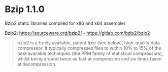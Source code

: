 # Bzip 1.1.0

Bzip2 static libraries compiled for x86 and x64 assembler 

Bzip2: https://sourceware.org/bzip2/ - https://gitlab.com/bzip2/bzip2

> bzip2 is a freely available, patent free (see below), high-quality data compressor. It typically compresses files to within 10% to 15% of the best available techniques (the PPM family of statistical compressors), whilst being around twice as fast at compression and six times faster at decompression.
